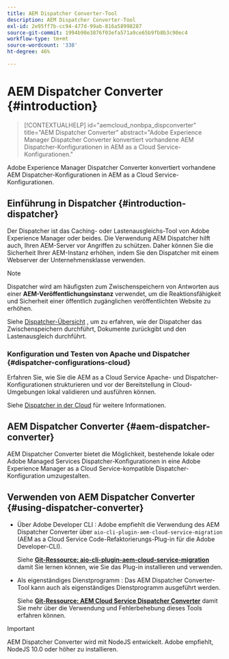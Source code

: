 ```yaml
---
title: AEM Dispatcher Converter-Tool
description: AEM Dispatcher Converter-Tool
exl-id: 2e95ff7b-cc94-477d-99ab-816a58998287
source-git-commit: 1994b90e3876f03efa571a9ce65b9fb8b3c90ec4
workflow-type: tm+mt
source-wordcount: '338'
ht-degree: 46%

---
```


# AEM Dispatcher Converter {#introduction}

>[!CONTEXTUALHELP]
>id="aemcloud_nonbpa_dispconverter"
>title="AEM Dispatcher Converter"
>abstract="Adobe Experience Manager Dispatcher Converter konvertiert vorhandene AEM Dispatcher-Konfigurationen in AEM as a Cloud Service-Konfigurationen."

Adobe Experience Manager Dispatcher Converter konvertiert vorhandene AEM Dispatcher-Konfigurationen in AEM as a Cloud Service-Konfigurationen.

## Einführung in Dispatcher {#introduction-dispatcher}

Der Dispatcher ist das Caching- oder Lastenausgleichs-Tool von Adobe Experience Manager oder beides. Die Verwendung AEM Dispatcher hilft auch, Ihren AEM-Server vor Angriffen zu schützen. Daher können Sie die Sicherheit Ihrer AEM-Instanz erhöhen, indem Sie den Dispatcher mit einem Webserver der Unternehmensklasse verwenden.

>[!NOTE]
>Dispatcher wird am häufigsten zum Zwischenspeichern von Antworten aus einer **AEM-Veröffentlichungsinstanz** verwendet, um die Reaktionsfähigkeit und Sicherheit einer öffentlich zugänglichen veröffentlichten Website zu erhöhen.

Siehe [Dispatcher-Übersicht](https://experienceleague.adobe.com/docs/experience-manager-dispatcher/using/dispatcher.html?lang=de) , um zu erfahren, wie der Dispatcher das Zwischenspeichern durchführt, Dokumente zurückgibt und den Lastenausgleich durchführt.

### Konfiguration und Testen von Apache und Dispatcher {#dispatcher-configurations-cloud}

Erfahren Sie, wie Sie die AEM as a Cloud Service Apache- und Dispatcher-Konfigurationen strukturieren und vor der Bereitstellung in Cloud-Umgebungen lokal validieren und ausführen können.

Siehe [Dispatcher in der Cloud](https://experienceleague.adobe.com/docs/experience-manager-cloud-service/content/implementing/content-delivery/disp-overview.html?lang=de) für weitere Informationen.

## AEM Dispatcher Converter {#aem-dispatcher-converter}

AEM Dispatcher Converter bietet die Möglichkeit, bestehende lokale oder Adobe Managed Services Dispatcher-Konfigurationen in eine Adobe Experience Manager as a Cloud Service-kompatible Dispatcher-Konfiguration umzugestalten.

## Verwenden von AEM Dispatcher Converter {#using-dispatcher-converter}

* Über Adobe Developer CLI : Adobe empfiehlt die Verwendung des AEM Dispatcher Converter über `aio-cli-plugin-aem-cloud-service-migration` (AEM as a Cloud Service Code-Refaktorierungs-Plug-in für die Adobe Developer-CLI).

  Siehe **[Git-Ressource: aio-cli-plugin-aem-cloud-service-migration](https://github.com/adobe/aio-cli-plugin-aem-cloud-service-migration#introduction)** damit Sie lernen können, wie Sie das Plug-in installieren und verwenden.

* Als eigenständiges Dienstprogramm : Das AEM Dispatcher Converter-Tool kann auch als eigenständiges Dienstprogramm ausgeführt werden.

  Siehe **[Git-Ressource: AEM Cloud Service Dispatcher Converter](https://github.com/adobe/aem-cloud-service-source-migration/tree/master/packages/dispatcher-converter)** damit Sie mehr über die Verwendung und Fehlerbehebung dieses Tools erfahren können.

>[!IMPORTANT]
>AEM Dispatcher Converter wird mit NodeJS entwickelt. Adobe empfiehlt, NodeJS 10.0 oder höher zu installieren.
